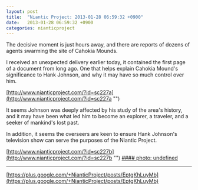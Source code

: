 ```yaml
---
layout: post
title:  "Niantic Project: 2013-01-28 06:59:32 +0900"
date:   2013-01-28 06:59:32 +0900
categories: nianticproject
---
```

The decisive moment is just hours away, and there are reports of dozens of agents swarming the site of Cahokia Mounds.

I received an unexpected delivery earlier today, it contained the first page of a document from long ago. One that helps explain Cahokia Mound's significance to Hank Johnson, and why it may have so much control over him.

[http://www.nianticproject.com/?id=sc227a](http://www.nianticproject.com/?id=sc227a "")

It seems Johnson was deeply affected by his study of the area's history, and it may have been what led him to become an explorer, a traveler, and a seeker of mankind's lost past. 

In addition, it seems the overseers are keen to ensure Hank Johnson's television show can serve the purposes of the Niantic Project.

[http://www.nianticproject.com/?id=sc227b](http://www.nianticproject.com/?id=sc227b "")
[#### photo: undefined](https://lh4.googleusercontent.com/-kry1dI5xo9c/UQWiTtXYGfI/AAAAAAAACZ4/i3g2jFDIuGw/w288-h288/thesis.png "")
- - -
[https://plus.google.com/+NianticProject/posts/EptgKhLuyMb](https://plus.google.com/+NianticProject/posts/EptgKhLuyMb)
